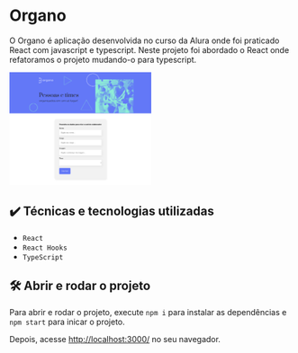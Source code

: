 # Organo

O Organo é aplicação desenvolvida no curso da Alura onde foi praticado React com javascript e typescript. Neste projeto foi abordado o React onde 
refatoramos o projeto mudando-o para typescript.

<img src="screencapture.png" alt="Imagem do Organo" width="50%">

## ✔️ Técnicas e tecnologias utilizadas
- `React`
- `React Hooks`
- `TypeScript`

## 🛠️ Abrir e rodar o projeto

Para abrir e rodar o projeto, execute `npm i` para instalar as dependências e `npm start` para inicar o projeto.

Depois, acesse <a href="http://localhost:3000/">http://localhost:3000/</a> no seu navegador.

